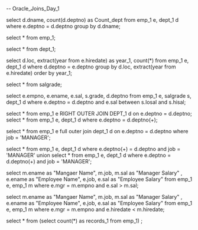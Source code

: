 -- Oracle_Joins_Day_1

select d.dname, count(d.deptno) as Count_dept from emp_1 e, dept_1 d where e.deptno = d.deptno group by d.dname;

select * from emp_1;

select * from dept_1;

select d.loc, extract(year from e.hiredate) as year_1, count(*) from emp_1 e, dept_1 d where d.deptno = e.deptno 
group by d.loc, extract(year from e.hiredate)
order by year_1;

select * from salgrade;

select e.empno, e.ename, e.sal, s.grade, d.deptno from emp_1 e, salgrade s, dept_1 d where e.deptno = d.deptno 
and
e.sal between s.losal and s.hisal;

select *  from emp_1 e RIGHT OUTER JOIN DEPT_1 d on e.deptno = d.deptno;
select * from emp_1 e, dept_1 d where e.deptno = d.deptno(+);

select * from emp_1 e full outer join dept_1 d on e.deptno = d.deptno where job = 'MANAGER';

select * from emp_1 e, dept_1 d where e.deptno(+) = d.deptno and job = 'MANAGER'
union 
select * from emp_1 e, dept_1 d where e.deptno = d.deptno(+) and job = 'MANAGER';

select m.ename as "Mangaer Name",
       m.job,
       m.sal as "Manager Salary" ,
       e.ename as "Employee Name", 
       e.job, 
       e.sal as "Employee Salary"
from emp_1 e, emp_1 m
where 
    e.mgr = m.empno
and 
    e.sal > m.sal;

select m.ename as "Mangaer Name",
       m.job,
       m.sal as "Manager Salary" ,
       e.ename as "Employee Name", 
       e.job, 
       e.sal as "Employee Salary"
from emp_1 e, emp_1 m
where 
    e.mgr = m.empno
and 
    e.hiredate < m.hiredate;

select * from (select count(*) as records_1 from emp_1) ;














